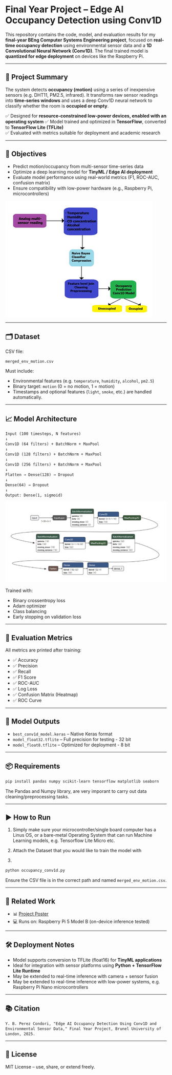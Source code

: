
#  Final Year Project – Edge AI Occupancy Detection using Conv1D

This repository contains the code, model, and evaluation results for my **final-year BEng Computer Systems Engineering project**, focused on **real-time occupancy detection** using environmental sensor data and a **1D Convolutional Neural Network (Conv1D)**. The final trained model is **quantized for edge deployment** on devices like the Raspberry Pi.

---

## 📌 Project Summary

The system detects **occupancy (motion)** using a series of inexpensive sensors (e.g. DHT11, PM2.5, infrared). It transforms raw sensor readings into **time-series windows** and uses a deep Conv1D neural network to classify whether the room is **occupied or empty**.

✅ Designed for **resource-constrained low-power devices, enabled with an operating system**
✅ Model trained and optimized in **TensorFlow**, converted to **TensorFlow Lite (TFLite)**  
✅ Evaluated with metrics suitable for deployment and academic research

---

## 🎯 Objectives

- Predict motion/occupancy from multi-sensor time-series data  
- Optimize a deep learning model for **TinyML / Edge AI deployment**  
- Evaluate model performance using real-world metrics (F1, ROC-AUC, confusion matrix)  
- Ensure compatibility with low-power hardware (e.g., Raspberry Pi, microcontrollers)

![Alt Text](../system%20design%20occupancy%20monitoring%20TINYML.png)

---

## 🗂️ Dataset

CSV file:  
```
merged_env_motion.csv
```

Must include:
- Environmental features (e.g. `temperature`, `humidity`, `alcohol`, `pm2.5`)
- Binary target: `motion` (0 = no motion, 1 = motion)
- Timestamps and optional features (`light`, `smoke`, etc.) are handled automatically.

---

## 📈 Model Architecture

```
Input (100 timesteps, N features)
↓
Conv1D (64 filters) + BatchNorm + MaxPool
↓
Conv1D (128 filters) + BatchNorm + MaxPool
↓
Conv1D (256 filters) + BatchNorm + MaxPool
↓
Flatten → Dense(128) → Dropout
↓
Dense(64) → Dropout
↓
Output: Dense(1, sigmoid)
```

![Alt Text](../NN%20Architecture.png)


Trained with:
- Binary crossentropy loss
- Adam optimizer
- Class balancing
- Early stopping on validation loss

---

## 🧪 Evaluation Metrics

All metrics are printed after training:

- ✅ Accuracy
- ✅ Precision
- ✅ Recall
- ✅ F1 Score
- ✅ ROC-AUC
- ✅ Log Loss
- ✅ Confusion Matrix (Heatmap)
- ✅ ROC Curve

---

## 💾 Model Outputs

- `best_conv1d_model.keras` – Native Keras format
- `model_float32.tflite` – Full precision for testing - 32 bit
- `model_float8.tflite` – Optimized for deployment - 8 bit

---

## 📦 Requirements

```bash
pip install pandas numpy scikit-learn tensorflow matplotlib seaborn
```

The Pandas and Numpy library, are very imporant to carry out data cleaning/preprocessing tasks.

---

## ▶️ How to Run

1. Simply make sure your microcontroller/single board computer has a Linus OS, or a bare-metal Operating System that can run Machine Learning models, e.g. Tensorflow Lite Micro etc.

2. Attach the Dataset that you would like to train the model with

3. 

```bash
python occupancy_conv1d.py
```

Ensure the CSV file is in the correct path and named `merged_env_motion.csv`.

---

## 🔗 Related Work

- 📊 [Project Poster](../poster.pdf) 
- 💻 Runs on: Raspberry Pi 5 Model B (on-device inference tested)

---

## 🛠️ Deployment Notes

- Model supports conversion to TFLite (float16) for **TinyML applications**
- Ideal for integration with sensor platforms using **Python + TensorFlow Lite Runtime**
- May be extended to real-time inference with camera + sensor fusion
- May be extended to real-time inference with low-power systems, e.g. Raspberry Pi Nano microcontrollers
---

## 📚 Citation


```
Y. B. Perez Condori, "Edge AI Occupancy Detection Using Conv1D and Environmental Sensor Data," Final Year Project, Brunel University of London, 2025.
```

---

## 📄 License

MIT License – use, share, or extend freely.
